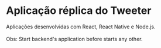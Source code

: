# Aplicação réplica do Tweeter

Aplicações desenvolvidas com React, React Native e Node.js. 
<br><br>
Obs: Start backend's application before starts any other.
